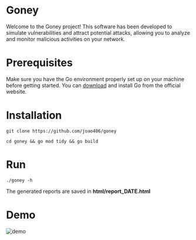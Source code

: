 # Goney

Welcome to the Goney project! This software has been developed to simulate vulnerabilities and attract potential attacks, allowing you to analyze and monitor malicious activities on your network.

# Prerequisites

Make sure you have the Go environment properly set up on your machine before getting started. You can <a href="https://go.dev" target="_blank">download</a> and install Go from the official website.

# Installation

```
git clone https://github.com/joao406/goney
```

```
cd goney && go mod tidy && go build
```

# Run
```
./goney -h
```

The generated reports are saved in <b>html/report_DATE.html</b>

# Demo

![demo](https://github.com/joao406/goney/assets/145498965/1db320b8-3482-44eb-a4e7-f93d18a35b9d)
